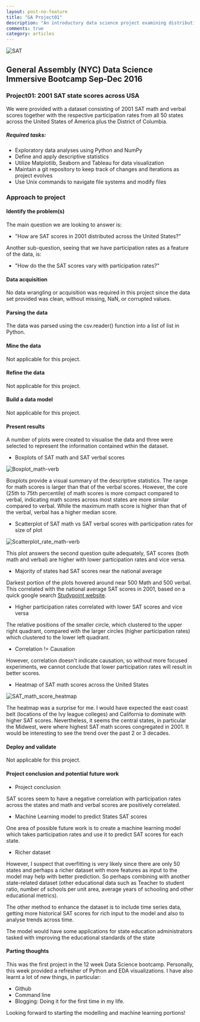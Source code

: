 ```yaml
---
layout: post-no-feature
title: "GA Project01"
description: "An introductory data science project examining distributions of 2001 SAT scores in USA."
comments: true
category: articles
---
```


![SAT]({{site-url}}/images/SATScore.png)

## General Assembly (NYC) Data Science Immersive Bootcamp Sep-Dec 2016

### Project01: 2001 SAT state scores across USA
We were provided with a dataset consisting of 2001 SAT math and verbal scores together with the respective participation rates from all 50 states across the United States of America plus the District of Columbia.

##### Required tasks:

- Exploratory data analyses using Python and NumPy
- Define and apply descriptive statistics
- Utilize Matplotlib, Seaborn and Tableau for data visualization
- Maintain a git repository to keep track of changes and iterations as project evolves
- Use Unix commands to navigate file systems and modify files

### Approach to project

#### Identify the problem(s)

The main question we are looking to answer is:
	
- "How are SAT scores in 2001 distributed across the United States?"

Another sub-question, seeing that we have participation rates as a feature of the data, is:
	
 - "How do the the SAT scores vary with participation rates?"

#### Data acquisition

No data wrangling or acquisition was required in this project since the data set provided was clean, without missing, NaN, or corrupted values.

#### Parsing the data

The data was parsed using the csv.reader() function into a list of list in Python.

#### Mine the data

Not applicable for this project.

#### Refine the data

Not applicable for this project.

#### Build a data model

Not applicable for this project.

#### Present results

A number of plots were created to visualise the data and three were selected to represent the information contained wthin the dataset.

- Boxplots of SAT math and SAT verbal scores

![Boxplot_math-verb]({{site-url}}/images/GA-DSI_Proj01_Boxplot_math-verb.png?raw=true)

Boxplots provide a visual summary of the descriptive statistics. The range for math scores is larger than that of the verbal scores. However, the core (25th to 75th percentile) of math scores is more compact compared to verbal, indicating math scores across most states are more similar compared to verbal. While the maximum math score is higher than that of the verbal, verbal has a higher median score.

- Scatterplot of SAT math vs SAT verbal scores with participation rates for size of plot

![Scatterplot_rate_math-verb]({{site-url}}/images/GA-DSI_Proj01_Scatterplot_rate_math-verb.png?raw=true)

This plot answers the second question quite adequately, SAT scores (both math and verbal) are higher with lower participation rates and vice versa.

- Majority of states had SAT scores near the national average

Darkest portion of the plots hovered around near 500 Math and 500 verbal. This correlated with the national average SAT scores in 2001, based on a quick google search [Studypoint website](http://www.studypoint.com/ed/average-sat-scores/).

- Higher participation rates correlated with lower SAT scores and vice versa

The relative positions of the smaller circle, which clustered to the upper right quadrant, compared with the larger circles (higher participation rates) which clustered to the lower left quadrant.

- Correlation != Causation

However, correlation doesn't indicate causation, so without more focused experiments, we cannot conclude that lower participation rates will result in better scores.

- Heatmap of SAT math scores across the United States

![SAT_math_score_heatmap]({{site-url}}/images/SAT_math_score_heatmap.png?raw=true)

The heatmap was a surprise for me. I would have expected the east coast belt (locations of the Ivy league colleges) and California to dominate with higher SAT scores. Nevertheless, it seems the central states, in particular the Midwest, were where highest SAT math scores congregated in 2001. It would be interesting to see the trend over the past 2 or 3 decades.

#### Deploy and validate

Not applicable for this project.

#### Project conclusion and potential future work

- Project conclusion

SAT scores seem to have a negative correlation with participation rates across the states and math and verbal scores are positively correlated.

- Machine Learning model to predict States SAT scores

One area of possible future work is to create a machine learning model which takes participation rates and use it to predict SAT scores for each state.

- Richer dataset

However, I suspect that overfitting is very likely since there are only 50 states and perhaps a richer dataset with more features as input to the model may help with better prediction. So perhaps combining with another state-related dataset (other educational data such as Teacher to student ratio, number of schools per unit area, average years of schooling and other educational metrics).

The other method to enhance the dataset is to include time series data, getting more historical SAT scores for rich input to the model and also to analyse trends across time.

The model would have some applications for state education administrators tasked with improving the educational standards of the state

#### Parting thoughts

This was the first project in the 12 week Data Science bootcamp. Personally, this week provided a refresher of Python and EDA visualizations. I have also learnt a lot of new things, in particular:

- Github
- Command line
- Blogging: Doing it for the first time in my life.

Looking forward to starting the modelling and machine learning portions!





     
